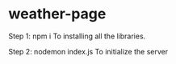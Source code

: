 # weather-page

Step 1: npm i
To installing all the libraries.

Step 2: nodemon index.js
To initialize the server
